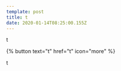 ```yaml
---
template: post
title: t
date: 2020-01-14T08:25:00.155Z
---
```

t

{% button text="t" href="t" icon="more" %}

t
